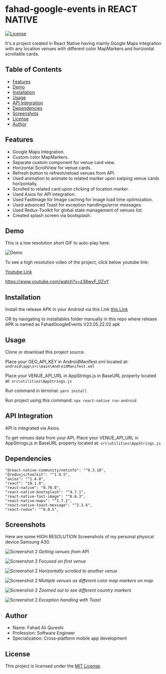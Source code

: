 # fahad-google-events in REACT NATIVE

[![License](https://img.shields.io/badge/license-MIT-blue.svg)](https://opensource.org/licenses/MIT)

It's a project created in React Native having mainly Google Maps integration with any location venues with different color MapMarkers and horizontal scrollable cards.

## Table of Contents

- [Features](#features)
- [Demo](#demo)
- [Installation](#installation)
- [Usage](#usage)
- [API Integration](#api-integration)
- [Dependencies](#dependencies)
- [Screenshots](#screenshots)
- [License](#license)
- [Author](#author)

## Features

- Google Maps Integration.
- Custom color MapMarkers.
- Separate custom component for venue card view.
- Horizontal ScrollView for venue cards.
- Refresh button to refresh/reload venues from API.
- Used animation to animate to related marker upon swiping venue cards horizontally.
- Scrolled to related card upon clicking of location marker.
- Used Axios for API integration.
- Used FastImage for Image caching for image load time optimization.
- Used advanced Toast for exception handlings/error messages.
- Used Redux-Toolkit for global state management of venues list.
- Created splash screen via bootsplash.

## Demo

This is a low resolution short GIF to auto-play here.

![Demo](gifs/LowResolutionGIF.gif)

To see a high resolution video of the project, click below youtube link:

[Youtube Link](https://www.youtube.com/watch?v=z38wvF_0ZvY)

https://www.youtube.com/watch?v=z38wvF_0ZvY

## Installation

Install the release APK in your Android via this Link [this Link](installables/FahadGoogleEvents%20V23.05.22.02.apk)

OR by navigating to installables folder manually in this repo where release APK is named as FahadGoogleEvents V23.05.22.02.apk

## Usage

Clone or download this project source.

Place your GEO_API_KEY in AndroidManifest.xml located at: `android\app\src\main\AndroidManifest.xml`

Place your VENUE_API_URL in AppStrings.js in BaseURL property located at: `src\utilities\AppStrings.js`

Run command in terminal: `yarn install`

Run project using this command: `npx react-native run-android`

## API Integration

API is integrated via Axios.

To get venues data from your API, Place your VENUE_API_URL in AppStrings.js in BaseURL property located at: `src\utilities\AppStrings.js`

## Dependencies

    "@react-native-community/netinfo": "^9.3.10",
    "@reduxjs/toolkit": "^1.9.5",
    "axios": "^1.4.0",
    "react": "18.1.0",
    "react-native": "0.70.0",
    "react-native-bootsplash": "^4.7.1",
    "react-native-fast-image": "^8.6.3",
    "react-native-maps": "^1.7.1",
    "react-native-toast-message": "^2.1.6",
    "react-redux": "^8.0.5",

## Screenshots

Here are some HIGH RESOLUTION Screenshots of my personal physical device Samsung A30.

![Screenshot 2](screenshots/Screenshot_20230522-023945_FahadGoogleEvents.jpg)
_Getting venues from API_

![Screenshot 2](screenshots/Screenshot_20230522-023957_FahadGoogleEvents.jpg)
_Focused on first venue_

![Screenshot 2](screenshots/Screenshot_20230522-024050_FahadGoogleEvents.jpg)
_Horizontally scrolled to another venue_

![Screenshot 2](screenshots/Screenshot_20230522-024110_FahadGoogleEvents.jpg)
_Multiple venues as different color map markers on map_

![Screenshot 2](screenshots/Screenshot_20230522-024158_FahadGoogleEvents.jpg)
_Zoomed out to see different country markers_

![Screenshot 2](screenshots/Screenshot_20230522-024224_FahadGoogleEvents.jpg)
_Exception handling with Toast_

## Author

- Name: Fahad Ali Qureshi
- Profession: Software Engineer
- Specialization: Cross-platform mobile app development

## License

This project is licensed under the [MIT License](LICENSE.md).
